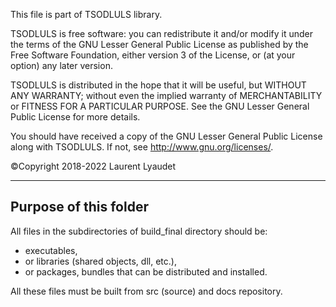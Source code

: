 This file is part of TSODLULS library.

TSODLULS is free software: you can redistribute it and/or modify
it under the terms of the GNU Lesser General Public License as published by
the Free Software Foundation, either version 3 of the License, or
(at your option) any later version.

TSODLULS is distributed in the hope that it will be useful,
but WITHOUT ANY WARRANTY; without even the implied warranty of
MERCHANTABILITY or FITNESS FOR A PARTICULAR PURPOSE.  See the
GNU Lesser General Public License for more details.

You should have received a copy of the GNU Lesser General Public License
along with TSODLULS.  If not, see <http://www.gnu.org/licenses/>.

©Copyright 2018-2022 Laurent Lyaudet

---------------------------------------------------------------------------
Purpose of this folder
---------------------------------------------------------------------------

All files in the subdirectories of build_final directory should be:
 - executables,
 - or libraries (shared objects, dll, etc.),
 - or packages, bundles that can be distributed and installed.

All these files must be built from src (source) and docs repository.

